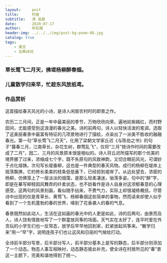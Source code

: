 ```yaml
---
layout:     post
title:      村居
subtitle:   清 高鼎
date:       2020-07-17
author:     听松阁
header-img: ../../../img/post-bg-poem-08.jpg
catalog: true
tags:
    - 美文
    - 古典诗词
---
```


### 草长莺飞二月天，拂堤杨柳醉春烟。
### 儿童散学归来早，忙趁东风放纸鸢。


### 作品赏析
这首描绘春天风光的小诗，是诗人闲居农村时的即景之作。

农历二三月间，正是一年中最美丽的季节，万物欣欣向荣，遍地姹紫嫣红，而村野田间，尤能感受到这浪漫的春光之美。诗的前两句，诗人以轻快活泼的笔调，选取了这美丽春景中最富有特征的几项景物进行了描绘，点染出了一派美不胜收的融融春光。第一句“草长莺飞二月天”，化用了梁朝文学家丘迟《与陈伯之书》的句子“暮春三月，江南草长，杂花生树，群莺乱飞”，仅将“三月”按诗作时间的需要改成了二月”，因二、三月的风景原本很是相似的。诗人将丘迟所描写的那个优美的境界挪了过来，浓缩成七个字，既不失原句的风致神韵，又切合眼前风光，可谓妙于点化熔铸。次句写长堤垂柳，这也是一件典型的春天风物。成行的杨柳在堤岸上摇荡飘拂，它的修长柔美的枝条低低垂下，已经掠到堤岸了。从远处望去，浓密的杨柳，仿佛笼上了一层淡淡的烟霭，是那么轻柔凄迷，骀荡多姿。句中的“醉”字，即是在摹写柳枝因风舞弄的纤柔状态，也不妨看作是诗人自身对这浓郁春意的心理感受。这两句的风景刻画，看似随手拈来，不费气力，实际上却很凝练概括，尽管诗中出现的仅是青草长、黄莺飞、杨柳春烟这些简单的事物，然而读来却使人似乎看到了一个生机蓬勃的春的世界，嗅到了花香袭人的春的气息。

春景既然如此动人，生活在这如画的春光中的人更是如此，诗的后两句，由景而及人，诗人饶有情致地写了一个群童放风筝的场面。天气实在太好了，连平时爱在外贪玩的小学生们也一反常态，放学后早早地回到家，赶紧放起风筝来。“散学归来”用一“早”字，说明连孩子们也让这风和日丽的气候给打动。

全诗前半部分写景，后半部分写人，前半部分基本上是写的静态，后半部分则添加了一个动态。物态人事互相映衬，动态静态彼此补充，使全诗在村居所见的“春”景这一主题下，完美和谐地得到了统一。
